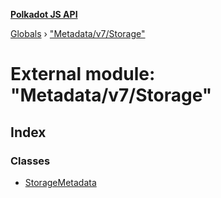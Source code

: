 **[Polkadot JS API](../README.md)**

[Globals](../globals.md) › [&quot;Metadata/v7/Storage&quot;](_metadata_v7_storage_.md)

# External module: "Metadata/v7/Storage"

## Index

### Classes

* [StorageMetadata](../classes/_metadata_v7_storage_.storagemetadata.md)